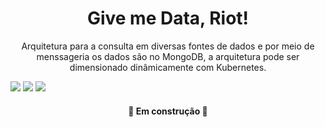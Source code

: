 <h1 align="center"> 
    Give me Data, Riot!
</h1>

<p align="center">
    Arquitetura para a consulta em diversas fontes de dados e por meio de menssageria os dados são no MongoDB, a arquitetura pode ser dimensionado dinâmicamente com Kubernetes.
</p>

<div alling="center">
<img src="https://img.shields.io/static/v1?label=Python&message=3.8.6&color=blue&style=for-the-badge&logo=python"/>

<img src="https://img.shields.io/static/v1?label=RabbitMq&message=3.8.15&color=orange&style=for-the-badge&logo=rabbitmq"/>

<img src="https://img.shields.io/static/v1?label=Docker&message=20.10.6&color=blue&style=for-the-badge&logo=Docker"/>
</div>

<h4 align="center"> 
	🚧   Em construção  🚧
</h4>